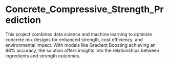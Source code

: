 # Concrete_Compressive_Strength_Prediction
This project combines data science and machine learning to optimize concrete mix designs for enhanced strength, cost efficiency, and environmental impact. With models like Gradient Boosting achieving an 88% accuracy, the solution offers insights into the relationships between ingredients and strength outcomes. 
